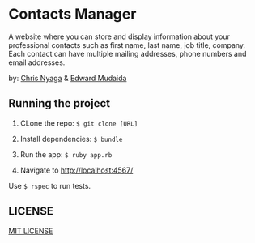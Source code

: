 # Contacts Manager

A website where you can store and display information about your professional contacts such as first name, last name, job title, company. Each contact can have multiple mailing addresses, phone numbers and email addresses. 

by: [Chris Nyaga](http://bigzoo.me/) & [Edward Mudaida](https://edwardmudaida.github.io/)

## Running the project

1. CLone the repo: `$ git clone [URL]`

2. Install dependencies: `$ bundle`

3. Run the app: `$ ruby app.rb`

4. Navigate to [http://localhost:4567/](http://localhost:4567/)

Use `$ rspec` to run tests. 

## LICENSE

[MIT LICENSE]()